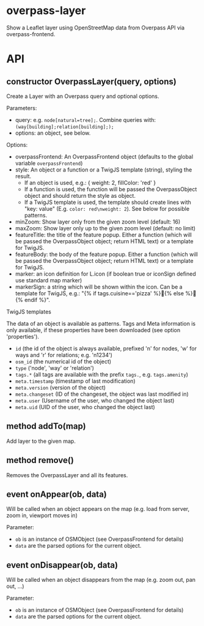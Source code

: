 # overpass-layer
Show a Leaflet layer using OpenStreetMap data from Overpass API via overpass-frontend.

# API
## constructor OverpassLayer(query, options)
Create a Layer with an Overpass query and optional options.

Parameters:
* query: e.g. `node[natural=tree];`. Combine queries with: `(way[building];relation[building];);`
* options: an object, see below.

Options:
* overpassFrontend: An OverpassFrontend object (defaults to the global variable `overpassFrontend`)
* style: An object or a function or a TwigJS template (string), styling the result.
  * If an object is used, e.g.: { weight: 2, fillColor: 'red' }
  * If a function is used, the function will be passed the OverpassObject object and should return the style as object.
  * If a TwigJS template is used, the template should create lines with "key: value" (E.g. `color: red\nweight: 2`). See below for possible patterns.
* minZoom: Show layer only from the given zoom level (default: 16)
* maxZoom: Show layer only up to the given zoom level (default: no limit)
* featureTitle: the title of the feature popup. Either a function (which will be passed the OverpassObject object; return HTML text) or a template for TwigJS.
* featureBody: the body of the feature popup. Either a function (which will be passed the OverpassObject object; return HTML text) or a template for TwigJS.
* marker: an icon definition for L.icon (if boolean true or iconSign defined use standard map marker)
* markerSign: a string which will be shown within the icon. Can be a template for TwigJS, e.g.: "{% if tags.cuisine=='pizza' %}🍕{% else %}🍴{% endif %}".

TwigJS templates

The data of an object is available as patterns. Tags and Meta information is only available, if these properties have been downloaded (see option 'properties').

* `id` (the id of the object is always available, prefixed 'n' for nodes, 'w' for ways and 'r' for relations; e.g. 'n1234')
* `osm_id` (the numerical id of the object)
* `type` ('node', 'way' or 'relation')
* `tags.*` (all tags are available with the prefix `tags.`, e.g. `tags.amenity`)
* `meta.timestamp` (timestamp of last modification)
* `meta.version` (version of the object)
* `meta.changeset` (ID of the changeset, the object was last modified in)
* `meta.user` (Username of the user, who changed the object last)
* `meta.uid` (UID of the user, who changed the object last)

## method addTo(map)
Add layer to the given map.

## method remove()
Removes the OverpassLayer and all its features.

## event onAppear(ob, data)
Will be called when an object appears on the map (e.g. load from server, zoom in, viewport moves in)

Parameter:
* `ob` is an instance of OSMObject (see OverpassFrontend for details)
* `data` are the parsed options for the current object.

## event onDisappear(ob, data)
Will be called when an object disappears from the map (e.g. zoom out, pan out, ...)

Parameter:
* `ob` is an instance of OSMObject (see OverpassFrontend for details)
* `data` are the parsed options for the current object.
